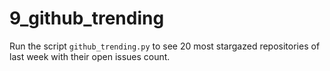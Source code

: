 # 9_github_trending

Run the script `github_trending.py` to see 20 most stargazed repositories of last week with their open issues count.

